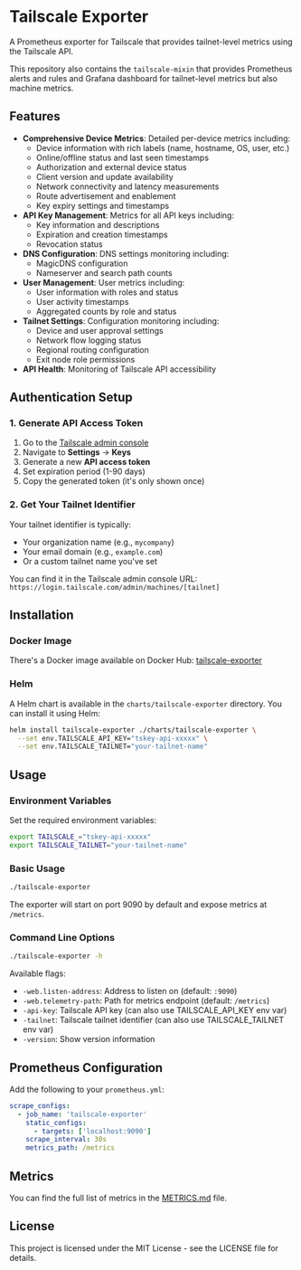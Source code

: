 # Tailscale Exporter

A Prometheus exporter for Tailscale that provides tailnet-level metrics using the Tailscale API.

This repository also contains the `tailscale-mixin` that provides Prometheus alerts and rules and Grafana dashboard for tailnet-level metrics but also machine metrics.

## Features

- **Comprehensive Device Metrics**: Detailed per-device metrics including:
  - Device information with rich labels (name, hostname, OS, user, etc.)
  - Online/offline status and last seen timestamps
  - Authorization and external device status
  - Client version and update availability
  - Network connectivity and latency measurements
  - Route advertisement and enablement
  - Key expiry settings and timestamps
- **API Key Management**: Metrics for all API keys including:
  - Key information and descriptions
  - Expiration and creation timestamps
  - Revocation status
- **DNS Configuration**: DNS settings monitoring including:
  - MagicDNS configuration
  - Nameserver and search path counts
- **User Management**: User metrics including:
  - User information with roles and status
  - User activity timestamps
  - Aggregated counts by role and status
- **Tailnet Settings**: Configuration monitoring including:
  - Device and user approval settings
  - Network flow logging status
  - Regional routing configuration
  - Exit node role permissions
- **API Health**: Monitoring of Tailscale API accessibility

## Authentication Setup

### 1. Generate API Access Token

1. Go to the [Tailscale admin console](https://login.tailscale.com/admin/settings/keys)
2. Navigate to **Settings** → **Keys**
3. Generate a new **API access token**
4. Set expiration period (1-90 days)
5. Copy the generated token (it's only shown once)

### 2. Get Your Tailnet Identifier

Your tailnet identifier is typically:
- Your organization name (e.g., `mycompany`)
- Your email domain (e.g., `example.com`)
- Or a custom tailnet name you've set

You can find it in the Tailscale admin console URL: `https://login.tailscale.com/admin/machines/[tailnet]`

## Installation

### Docker Image

There's a Docker image available on Docker Hub: [tailscale-exporter](https://hub.docker.com/r/adinhodovic/tailscale-exporter)

### Helm

A Helm chart is available in the `charts/tailscale-exporter` directory. You can install it using Helm:

```bash
helm install tailscale-exporter ./charts/tailscale-exporter \
  --set env.TAILSCALE_API_KEY="tskey-api-xxxxx" \
  --set env.TAILSCALE_TAILNET="your-tailnet-name"
```

## Usage

### Environment Variables

Set the required environment variables:

```bash
export TAILSCALE_="tskey-api-xxxxx"
export TAILSCALE_TAILNET="your-tailnet-name"
```

### Basic Usage

```bash
./tailscale-exporter
```

The exporter will start on port 9090 by default and expose metrics at `/metrics`.

### Command Line Options

```bash
./tailscale-exporter -h
```

Available flags:
- `-web.listen-address`: Address to listen on (default: `:9090`)
- `-web.telemetry-path`: Path for metrics endpoint (default: `/metrics`)
- `-api-key`: Tailscale API key (can also use TAILSCALE_API_KEY env var)
- `-tailnet`: Tailscale tailnet identifier (can also use TAILSCALE_TAILNET env var)
- `-version`: Show version information

## Prometheus Configuration

Add the following to your `prometheus.yml`:

```yaml
scrape_configs:
  - job_name: 'tailscale-exporter'
    static_configs:
      - targets: ['localhost:9090']
    scrape_interval: 30s
    metrics_path: /metrics
```

## Metrics

You can find the full list of metrics in the [METRICS.md](./docs/METRICS.md) file.

## License

This project is licensed under the MIT License - see the LICENSE file for details.

